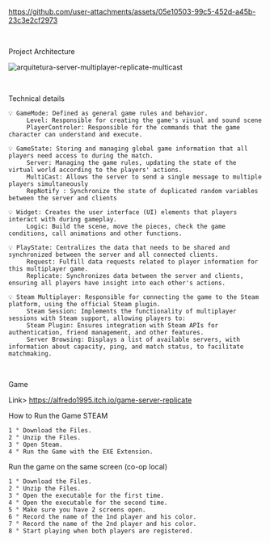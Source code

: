 


https://github.com/user-attachments/assets/05e10503-99c5-452d-a45b-23c3e2cf2973

<br>
 
Project Architecture  

![arquitetura-server-multiplayer-replicate-multicast](https://github.com/alfredo1995/multiplayer-server-replicate-multicast/assets/71193893/fd35c3f0-269d-4c0b-9d07-5dfbf45a5bde)

<br>

Technical details 
 
    💡 GameMode: Defined as general game rules and behavior.
         Level: Responsible for creating the game's visual and sound scene
         PlayerControler: Responsible for the commands that the game character can understand and execute.

    💡 GameState: Storing and managing global game information that all players need access to during the match.
         Server: Managing the game rules, updating the state of the virtual world according to the players' actions.
         MultiCast: Allows the server to send a single message to multiple players simultaneously
         RepNotify : Synchronize the state of duplicated random variables between the server and clients

    💡 Widget: Creates the user interface (UI) elements that players interact with during gameplay.
         Logic: Build the scene, move the pieces, check the game conditions, call animations and other functions.

    💡 PlayState: Centralizes the data that needs to be shared and synchronized between the server and all connected clients.
         Request: Fulfill data requests related to player information for this multiplayer game.
         Replicate: Synchronizes data between the server and clients, ensuring all players have insight into each other's actions.

    💡 Steam Multiplayer: Responsible for connecting the game to the Steam platform, using the official Steam plugin.
         Steam Session: Implements the functionality of multiplayer sessions with Steam support, allowing players to:
         Steam Plugin: Ensures integration with Steam APIs for authentication, friend management, and other features.
         Server Browsing: Displays a list of available servers, with information about capacity, ping, and match status, to facilitate matchmaking.

<br>

Game 

   Link> https://alfredo1995.itch.io/game-server-replicate

How to Run the Game STEAM

    1 ° Download the Files.
    2 ° Unzip the Files.
    3 ° Open Steam.
    4 ° Run the Game with the EXE Extension.
    
Run the game on the same screen (co-op local)

    1 ° Download the Files.
    2 ° Unzip the Files.
    3 ° Open the executable for the first time.
    4 ° Open the executable for the second time.
    5 ° Make sure you have 2 screens open.
    6 ° Record the name of the 1nd player and his color.
    7 ° Record the name of the 2nd player and his color. 
    8 ° Start playing when both players are registered.

        


